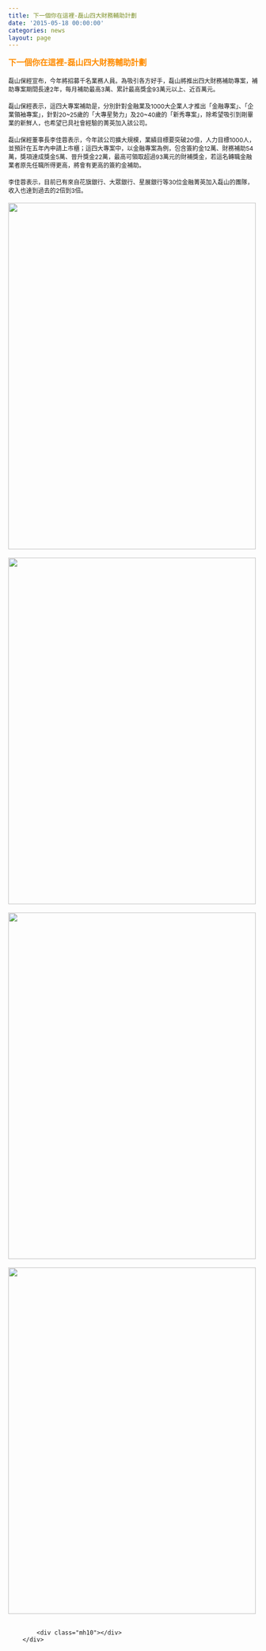 ```yaml
---
title: 下一個你在這裡-磊山四大財務輔助計劃
date: '2015-05-18 00:00:00'
categories: news
layout: page
---
```


<div class="text">
			<div>
	<div>
		<span style="color:#ff8c00;"><strong><span style="font-size:16px;">下一個你在這裡-磊山四大財務輔助計劃</span></strong></span></div>
	<div>
		&nbsp;</div>
	<div>
		<span style="font-size:12px;">磊山保經宣布，今年將招募千名業務人員。為吸引各方好手，磊山將推出四大財務補助專案，補助專案期間長達2年，每月補助最高3萬、累計最高獎金93萬元以上、近百萬元。</span></div>
	<div>
		&nbsp;</div>
	<div>
		<span style="font-size:12px;">磊山保經表示，這四大專案補助是，分別針對金融業及1000大企業人才推出「金融專案」、「企業領袖專案」，針對20~25歲的「大專星勢力」及20~40歲的「新秀專案」，除希望吸引到剛畢業的新鮮人，也希望已具社會經驗的菁英加入該公司。</span></div>
	<div>
		&nbsp;</div>
	<div>
		<span style="font-size:12px;">磊山保經董事長李佳蓉表示，今年該公司擴大規模，業績目標要突破20億，人力目標1000人，並預計在五年內申請上市櫃；這四大專案中，以金融專案為例，包含簽約金12萬、財務補助54萬，獎項達成獎金5萬、晉升獎金22萬，最高可領取超過93萬元的財補獎金，若這名轉職金融業者原先任職所得更高，將會有更高的簽約金補助。</span></div>
	<div>
		&nbsp;</div>
	<div>
		<span style="font-size:12px;">李佳蓉表示，目前已有來自花旗銀行、大眾銀行、星展銀行等30位金融菁英加入磊山的團隊，收入也達到過去的2倍到3倍。</span></div>
	<div>
		&nbsp;</div>
	<div>
		<img alt="" src="http://www.leishan.com.tw/UserFiles/images/%E7%A3%8A%E5%B1%B1%E6%96%B0%E8%81%9E/%E7%A3%8A%E5%B1%B1%E6%96%B0%E8%81%9E%E5%B0%8F%E5%9C%96/2015-1000%E5%A4%A7%E4%BC%81%E6%A5%AD%E4%BA%BA%E6%89%8D.jpg" style="width: 500px; height: 698px;"></div>
	<div>
		&nbsp;</div>
	<div>
		<img alt="" src="http://www.leishan.com.tw/UserFiles/images/%E7%A3%8A%E5%B1%B1%E6%96%B0%E8%81%9E/%E7%A3%8A%E5%B1%B1%E6%96%B0%E8%81%9E%E5%B0%8F%E5%9C%96/2015-%E9%87%91%E8%9E%8D%E6%A5%AD%E4%BA%BA%E6%89%8D.jpg" style="width: 500px; height: 698px;"></div>
	<div>
		&nbsp;</div>
	<div>
		<img alt="" src="http://www.leishan.com.tw/UserFiles/images/%E7%A3%8A%E5%B1%B1%E6%96%B0%E8%81%9E/%E7%A3%8A%E5%B1%B1%E6%96%B0%E8%81%9E%E5%B0%8F%E5%9C%96/2015-%E5%A4%A7%E5%B0%88%E6%98%9F%E5%8B%A2%E5%8A%9B.jpg" style="width: 500px; height: 698px;"></div>
	<div>
		&nbsp;</div>
	<div>
		<img alt="" src="http://www.leishan.com.tw/UserFiles/images/%E7%A3%8A%E5%B1%B1%E6%96%B0%E8%81%9E/%E7%A3%8A%E5%B1%B1%E6%96%B0%E8%81%9E%E5%B0%8F%E5%9C%96/2015-%E6%96%B0%E7%A7%80%E4%BA%BA%E6%89%8D.jpg" style="width: 500px; height: 698px;"></div>
</div>
<div>
	&nbsp;</div>

			<div class="mh10"></div>
		</div>